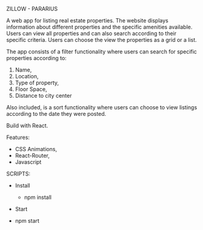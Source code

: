 ZILLOW - PARARIUS

A web app for listing real estate properties.
The website displays information about different properties and the specific amenities available. 
Users can view all properties and can also search according to their specific criteria.
Users can choose the view the properties as a grid or a list.

The app consists of a filter functionality where users can search for specific properties according to: 
1. Name,
2. Location,
3. Type of property,
4. Floor Space,
5. Distance to city center

Also included, is a sort functionality where users can choose to view listings according to the date they were posted.

Build with React.

Features:

- CSS Animations,
- React-Router,
- Javascript


SCRIPTS:

- Install
  - npm install

- Start
 - npm start
